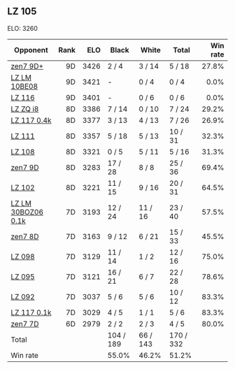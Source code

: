 ## LZ 105 ##

ELO: 3260

Opponent | Rank | ELO | Black | White | Total | Win rate
---------|-----:|----:|-------|-------|-------|-------:
[zen7 9D+](zen7%209D+.md) | 9D | 3426 | 2 / 4 | 3 / 14 | 5 / 18 | 27.8%
[LZ LM 10BE08](LZ%20LM%2010BE08.md) | 9D | 3421 | - | 0 / 4 | 0 / 4 | 0.0%
[LZ 116](LZ%20116.md) | 9D | 3401 | - | 0 / 6 | 0 / 6 | 0.0%
[LZ ZQ i8](LZ%20ZQ%20i8.md) | 8D | 3386 | 7 / 14 | 0 / 10 | 7 / 24 | 29.2%
[LZ 117 0.4k](LZ%20117%200.4k.md) | 8D | 3377 | 3 / 13 | 4 / 13 | 7 / 26 | 26.9%
[LZ 111](LZ%20111.md) | 8D | 3357 | 5 / 18 | 5 / 13 | 10 / 31 | 32.3%
[LZ 108](LZ%20108.md) | 8D | 3321 | 0 / 5 | 5 / 11 | 5 / 16 | 31.3%
[zen7 9D](zen7%209D.md) | 8D | 3283 | 17 / 28 | 8 / 8 | 25 / 36 | 69.4%
[LZ 102](LZ%20102.md) | 8D | 3221 | 11 / 15 | 9 / 16 | 20 / 31 | 64.5%
[LZ LM 30BOZ06 0.1k](LZ%20LM%2030BOZ06%200.1k.md) | 7D | 3193 | 12 / 24 | 11 / 16 | 23 / 40 | 57.5%
[zen7 8D](zen7%208D.md) | 7D | 3163 | 9 / 12 | 6 / 21 | 15 / 33 | 45.5%
[LZ 098](LZ%20098.md) | 7D | 3129 | 11 / 14 | 1 / 2 | 12 / 16 | 75.0%
[LZ 095](LZ%20095.md) | 7D | 3121 | 16 / 21 | 6 / 7 | 22 / 28 | 78.6%
[LZ 092](LZ%20092.md) | 7D | 3037 | 5 / 6 | 5 / 6 | 10 / 12 | 83.3%
[LZ 117 0.1k](LZ%20117%200.1k.md) | 7D | 3029 | 4 / 5 | 1 / 1 | 5 / 6 | 83.3%
[zen7 7D](zen7%207D.md) | 6D | 2979 | 2 / 2 | 2 / 3 | 4 / 5 | 80.0%
Total | | | 104 / 189 | 66 / 143 | 170 / 332 | 
Win rate| | | 55.0% | 46.2% | 51.2% | 
